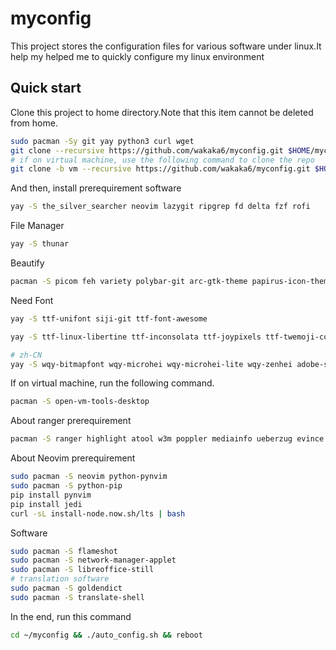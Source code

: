 # myconfig
This project stores the configuration files for various software under linux.It help my helped me to quickly configure my linux environment


## Quick start
Clone this project to home directory.Note that this item cannot be deleted from home.
```sh
sudo pacman -Sy git yay python3 curl wget
git clone --recursive https://github.com/wakaka6/myconfig.git $HOME/myconfig
# if on virtual machine, use the following command to clone the repo
git clone -b vm --recursive https://github.com/wakaka6/myconfig.git $HOME/myconfig
```

And then, install prerequirement software
```sh
yay -S the_silver_searcher neovim lazygit ripgrep fd delta fzf rofi 
```

File Manager
```sh
yay -S thunar
```

Beautify
```sh
pacman -S picom feh variety polybar-git arc-gtk-theme papirus-icon-theme adapta-gtk-theme lxappearance
```

Need Font
```sh
yay -S ttf-unifont siji-git ttf-font-awesome

yay -S ttf-linux-libertine ttf-inconsolata ttf-joypixels ttf-twemoji-color noto-fonts-emoji ttf-liberation ttf-droid

# zh-CN
yay -S wqy-bitmapfont wqy-microhei wqy-microhei-lite wqy-zenhei adobe-source-han-mono-cn-fonts adobe-source-han-sans-cn-fonts adobe-source-han-serif-cn-fonts
```

If on virtual machine, run the following command.
```sh
pacman -S open-vm-tools-desktop
```

About ranger prerequirement
```sh
pacman -S ranger highlight atool w3m poppler mediainfo ueberzug evince
```

About Neovim prerequirement
```sh
sudo pacman -S neovim python-pynvim
sudo pacman -S python-pip
pip install pynvim
pip install jedi
curl -sL install-node.now.sh/lts | bash
```

Software
```sh
sudo pacman -S flameshot
sudo pacman -S network-manager-applet
sudo pacman -S libreoffice-still
# translation software
sudo pacman -S goldendict
sudo pacman -S translate-shell
```

In the end, run this command
```sh
cd ~/myconfig && ./auto_config.sh && reboot
```

